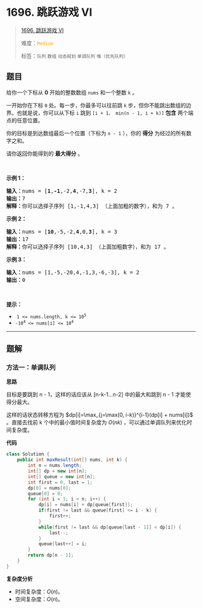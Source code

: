 # 1696. 跳跃游戏 VI

> [1696. 跳跃游戏 VI](https://leetcode.cn/problems/jump-game-vi/)
>
> 难度：<font color=orange>`Medium`</font>
>
> 标签：`队列` `数组` `动态规划` `单调队列` `堆（优先队列）`

## 题目

<p>给你一个下标从 <strong>0</strong> 开始的整数数组 <code>nums</code> 和一个整数 <code>k</code> 。</p>

<p>一开始你在下标 <code>0</code> 处。每一步，你最多可以往前跳 <code>k</code> 步，但你不能跳出数组的边界。也就是说，你可以从下标 <code>i</code> 跳到 <code>[i + 1， min(n - 1, i + k)]</code> <strong>包含</strong> 两个端点的任意位置。</p>

<p>你的目标是到达数组最后一个位置（下标为 <code>n - 1</code> ），你的 <strong>得分</strong> 为经过的所有数字之和。</p>

<p>请你返回你能得到的 <strong>最大得分</strong> 。</p>

<p> </p>

<p><strong>示例 1：</strong></p>

<pre>
<b>输入：</b>nums = [<strong>1</strong>,<strong>-1</strong>,-2,<strong>4</strong>,-7,<strong>3</strong>], k = 2
<b>输出：</b>7
<b>解释：</b>你可以选择子序列 [1,-1,4,3] （上面加粗的数字），和为 7 。
</pre>

<p><strong>示例 2：</strong></p>

<pre>
<strong>输入：</strong>nums = [<strong>10</strong>,-5,-2,<strong>4</strong>,0,<strong>3</strong>], k = 3
<b>输出：</b>17
<b>解释：</b>你可以选择子序列 [10,4,3] （上面加粗数字），和为 17 。
</pre>

<p><strong>示例 3：</strong></p>

<pre>
<b>输入：</b>nums = [1,-5,-20,4,-1,3,-6,-3], k = 2
<b>输出：</b>0
</pre>

<p> </p>

<p><strong>提示：</strong></p>

<ul>
	<li> <code>1 <= nums.length, k <= 10<sup>5</sup></code></li>
	<li><code>-10<sup>4</sup> <= nums[i] <= 10<sup>4</sup></code></li>
</ul>


--------------------

## 题解

### 方法一：单调队列

**思路**

目标是要跳到 n - 1，这样的话应该从 [n-k-1...n-2] 中的最大和跳到 n - 1 才能使得分最大。

这样的话状态转移方程为 $dp[i]=\max_{j=\max(0, i-k)}^{i-1}(dp[i] + nums[i])$ 。直接去找前 k 个中的最小值时间复杂度为 $O(nk)$ ，可以通过单调队列来优化时间复杂度。

**代码**

```java
class Solution {
    public int maxResult(int[] nums, int k) {
        int n = nums.length;
        int[] dp = new int[n];
        int[] queue = new int[n];
        int first = 0, last = 1;
        dp[0] = nums[0];
        queue[0] = 0;
        for (int i = 1; i < n; i++) {
            dp[i] = nums[i] + dp[queue[first]];
            if(first != last && queue[first] <= i - k) {
                first++;
            }
            while(first != last && dp[queue[last - 1]] < dp[i]) {
                last--;
            }
            queue[last++] = i;
        }
        return dp[n - 1];
    }
}
```

**复杂度分析**

- 时间复杂度：$O(n)$。
- 空间复杂度：$O(n)$。
